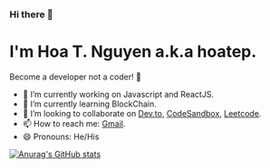 ### Hi there 👋
 
# I'm Hoa T. Nguyen a.k.a hoatep.
Become a developer not a coder! 🌻



- 🔭 I’m currently working on Javascript and ReactJS.
- 🌱 I’m currently learning BlockChain.
- 👯 I’m looking to collaborate on 
     [Dev.to](https://dev.to/hoanguyentran), 
     [CodeSandbox](https://codesandbox.io/u/HoaNguyenTran),
     [Leetcode](https://leetcode.com/HoaNguyenTran/).
- 📫 How to reach me: [Gmail](hoanguyentrandev@gmail.com).
- 😄 Pronouns: He/His

[![Anurag's GitHub stats](https://github-readme-stats.vercel.app/api?username=HoaNguyenTran)](https://github.com/anuraghazra/github-readme-stats)
